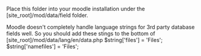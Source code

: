 Place this folder into your moodle installation under the [site_root]/mod/data/field folder.

Moodle doesn't completely handle language strings for 3rd party database fields well. So you should add these stings to the bottom of [site_root]/mod/data/lang/en/data.php
$string['files'] = 'Files';
$string['namefiles'] = 'Files';